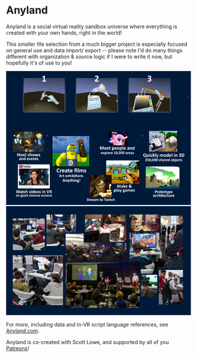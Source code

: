 # Anyland
 Anyland is a social virtual reality sandbox universe where everything is created with your own hands, right in the world!
 
 This smaller file selection from a much bigger project is especially focused on general use and data import/ export -- please note I'd do many things different with organization & source logic if I were to write it now, but hopefully it's of use to you!

<img src="Screenshot.png">

<img src="Uses.png">

For more, including data and in-VR script language references, see <a href="http://anyland.com">Anyland.com</a>.

Anyland is co-created with Scott Lowe, and supported by all of you <a href="https://www.patreon.com/anyland">Patreons</a>!
